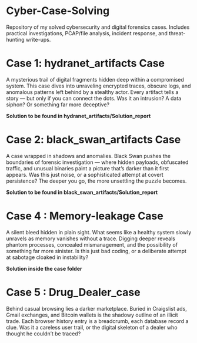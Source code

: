 # Cyber-Case-Solving
Repository of my solved cybersecurity and digital forensics cases. Includes practical investigations, PCAP/file analysis, incident response, and threat-hunting write-ups.

# Case 1: hydranet_artifacts Case
A mysterious trail of digital fragments hidden deep within a compromised system. This case dives into unraveling encrypted traces, obscure logs, and anomalous patterns left behind by a stealthy actor. Every artifact tells a story — but only if you can connect the dots. Was it an intrusion? A data siphon? Or something far more deceptive?

**Solution to be found in hydranet_artifacts/Solution_report**

# Case 2: black_swan_artifacts Case
A case wrapped in shadows and anomalies. Black Swan pushes the boundaries of forensic investigation — where hidden payloads, obfuscated traffic, and unusual binaries paint a picture that’s darker than it first appears. Was this just noise, or a sophisticated attempt at covert persistence? The deeper you go, the more unsettling the puzzle becomes.  

**Solution to be found in black_swan_artifacts/Solution_report**

# Case 4 : Memory-leakage Case
A silent bleed hidden in plain sight. What seems like a healthy system slowly unravels as memory vanishes without a trace. Digging deeper reveals phantom processes, concealed mismanagement, and the possibility of something far more sinister. Is this just bad coding, or a deliberate attempt at sabotage cloaked in instability?

**Solution inside the case folder**

# Case 5 : Drug_Dealer_case
Behind casual browsing lies a darker marketplace. Buried in Craigslist ads, Gmail exchanges, and Bitcoin wallets is the shadowy outline of an illicit trade. Each browser history entry is a breadcrumb, each database record a clue. Was it a careless user trail, or the digital skeleton of a dealer who thought he couldn’t be traced?
